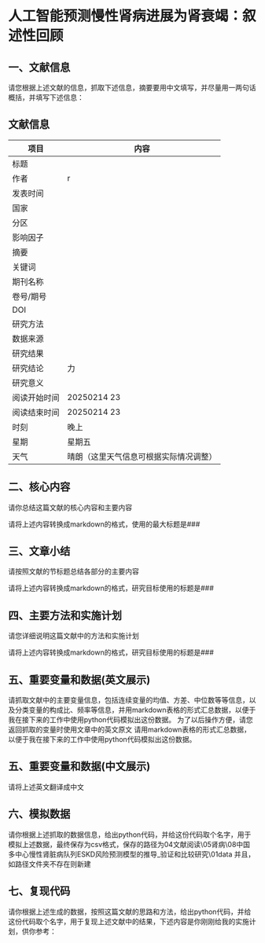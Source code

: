 # 人工智能预测慢性肾病进展为肾衰竭：叙述性回顾






## 一、文献信息

请您根据上述文献的信息，抓取下述信息，摘要要用中文填写，并尽量用一两句话概括，并填写下述信息：

## 文献信息

|项目|内容|
| ---- | ---- |
|标题||
|作者|r|
|发表时间||
|国家||
|分区||
|影响因子||
|摘要||
|关键词||
|期刊名称||
|卷号/期号||
|DOI||
|研究方法||
|数据来源||
|研究结果||
|研究结论|力|
|研究意义||
|阅读开始时间|20250214 23|
|阅读结束时间|20250214 23|
|时刻|晚上|
|星期|星期五|
|天气|晴朗（这里天气信息可根据实际情况调整）|


## 二、核心内容
请你总结这篇文献的核心内容和主要内容

请将上述内容转换成markdown的格式，使用的最大标题是###

## 三、文章小结

请按照文献的节标题总结各部分的主要内容

请将上述内容转换成markdown的格式，研究目标使用的标题是###
## 四、主要方法和实施计划
请您详细说明这篇文献中的方法和实施计划

请将上述内容转换成markdown的格式，研究目标使用的标题是###

## 五、重要变量和数据(英文展示)
请抓取文献中的主要变量信息，包括连续变量的均值、方差、中位数等等信息，以及分类变量的构成比、频率等信息，并用markdown表格的形式汇总数据，以便于我在接下来的工作中使用python代码模拟出这份数据。
为了以后操作方便，请您返回抓取的变量时使用文章中的英文原文
请用markdown表格的形式汇总数据，以便于我在接下来的工作中使用python代码模拟出这份数据。

## 五、重要变量和数据(中文展示)
请将上述英文翻译成中文

## 六、模拟数据
请你根据上述抓取的数据信息，给出python代码，并给这份代码取个名字，用于模拟上述数据，最终保存为csv格式，保存的路径为04文献阅读\05肾病\08中国多中心慢性肾脏病队列ESKD风险预测模型的推导_验证和比较研究\01data
并且，如路径文件夹不存在则新建


## 七、复现代码
请你根据上述生成的数据，按照这篇文献的思路和方法，给出python代码，并给这份代码取个名字，用于复现上述文献中的结果，下述内容是你刚刚给我的实施计划，供你参考：